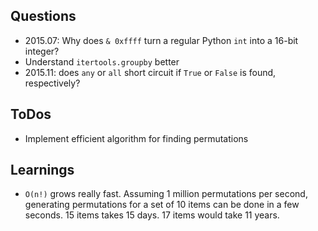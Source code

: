 ## Questions

* 2015.07: Why does `& 0xffff` turn a regular Python `int` into a 16-bit integer?
* Understand `itertools.groupby` better
* 2015.11: does `any` or `all` short circuit if `True` or `False` is found, respectively?

## ToDos

* Implement efficient algorithm for finding permutations 


## Learnings

* `O(n!)` grows really fast. Assuming 1 million permutations per second, generating permutations for a set of 10 items can be done in a few seconds. 15 items takes 15 days. 17 items would take 11 years.  